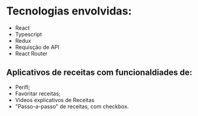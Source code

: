 # Tecnologias envolvidas:
 - React
 - Typescript
 - Redux
 - Requisção de API
 - React Router
## Aplicativos de receitas com funcionaldiades de:
- Perifl;
- Favoritar receitas;
- Videos explicativos de Receitas
- "Passo-a-passo" de receitas, com checkbox.
